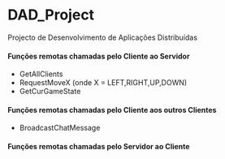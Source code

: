 # DAD_Project
Projecto de Desenvolvimento de Aplicações Distribuídas

#### Funções remotas chamadas pelo Cliente ao Servidor
- GetAllClients
- RequestMoveX (onde X = LEFT,RIGHT,UP,DOWN)
- GetCurGameState

#### Funções remotas chamadas pelo Cliente aos outros Clientes
- BroadcastChatMessage

#### Funções remotas chamadas pelo Servidor ao Cliente
